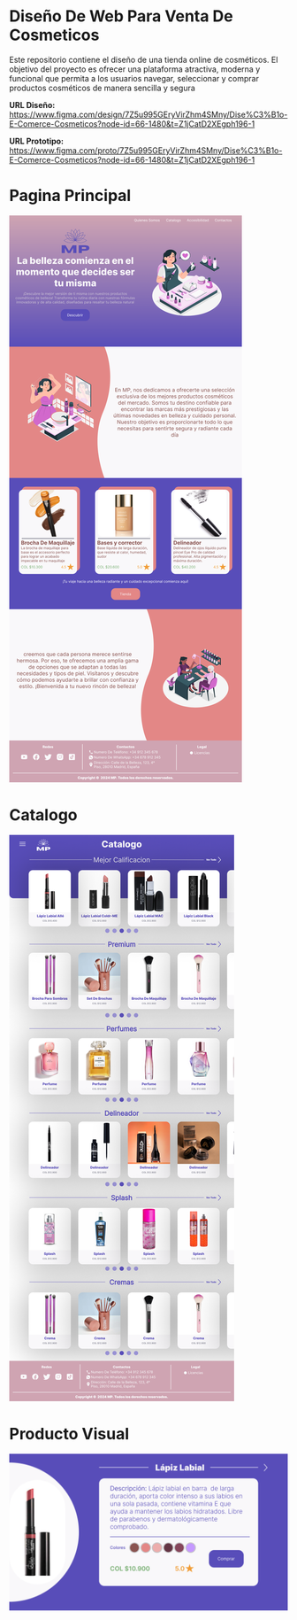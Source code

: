 # Diseño De Web Para Venta De Cosmeticos
Este repositorio contiene el diseño de una tienda online de cosméticos. El objetivo del proyecto es ofrecer una plataforma atractiva, moderna y funcional que permita a los usuarios navegar, seleccionar y comprar productos cosméticos de manera sencilla y segura

**URL Diseño:** https://www.figma.com/design/7Z5u995GEryVirZhm4SMny/Dise%C3%B1o-E-Comerce-Cosmeticos?node-id=66-1480&t=Z1jCatD2XEgph196-1

**URL Prototipo:** https://www.figma.com/proto/7Z5u995GEryVirZhm4SMny/Dise%C3%B1o-E-Comerce-Cosmeticos?node-id=66-1480&t=Z1jCatD2XEgph196-1

# Pagina Principal
![Vista previa del diseño](Pagina-Principal.png)

# Catalogo
![Vista previa del catalogo](Catalogo.png)

# Producto Visual
![Vista previa de producto](visual.png)
